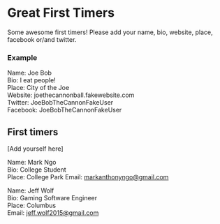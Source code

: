 # Great First Timers

Some awesome first timers! Please add your name, bio, website, place, facebook or/and twitter.

### Example

Name: Joe Bob  
Bio: I eat people!  
Place: City of the Joe  
Website: joethecannonball.fakewebsite.com  
Twitter: JoeBobTheCannonFakeUser  
Facebook: JoeBobTheCannonFakeUser  

## First timers

[Add yourself here]

Name: Mark Ngo  
Bio: College Student  
Place: College Park 
Email: markanthonyngo@gmail.com 

Name: Jeff Wolf  
Bio: Gaming Software Engineer  
Place: Columbus  
Email: jeff.wolf2015@gmail.com  
